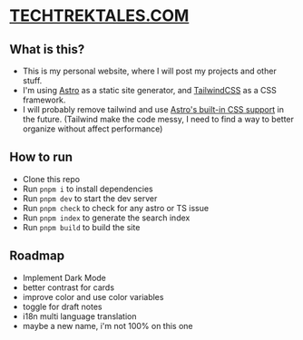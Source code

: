 # [TECHTREKTALES.COM](http://techtrektales.com)

## What is this?

* This is my personal website, where I will post my projects and other stuff.
* I'm using [Astro](https://astro.build/) as a static site generator, and [TailwindCSS](https://tailwindcss.com/) as a CSS framework.
* I will probably remove tailwind and use [Astro's built-in CSS support](https://docs.astro.build/core-concepts/styling) in the future. (Tailwind make the code messy, I need to find a way to better organize without affect performance)

## How to run

* Clone this repo
* Run `pnpm i` to install dependencies
* Run `pnpm dev` to start the dev server
* Run `pnpm check` to check for any astro or TS issue
* Run `pnpm index` to generate the search index
* Run `pnpm build` to build the site

## Roadmap

* Implement Dark Mode
* better contrast for cards
* improve color and use color variables
* toggle for draft notes
* i18n multi language translation
* maybe a new name, i'm not 100% on this one